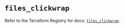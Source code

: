 # `files_clickwrap`

Refer to the Terraform Registry for docs: [`files_clickwrap`](https://registry.terraform.io/providers/files-com/files/0.1.365/docs/resources/clickwrap).
